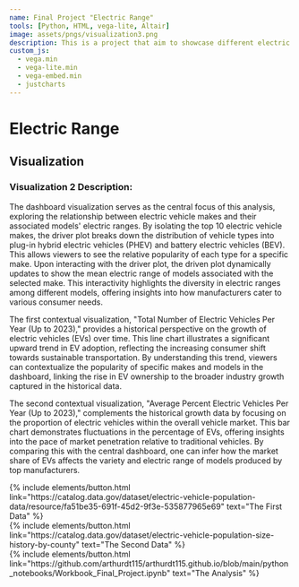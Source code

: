 ```yaml
---
name: Final Project "Electric Range"
tools: [Python, HTML, vega-lite, Altair]
image: assets/pngs/visualization3.png
description: This is a project that aim to showcase different electric range that a certain car brand model's has! Created By Arthur Darma
custom_js:
  - vega.min
  - vega-lite.min
  - vega-embed.min
  - justcharts
---
```



# Electric Range



## Visualization

<vegachart schema-url="{{ site.baseurl }}/assets/json/hbar.json" style="width: 100%"></vegachart>

<vegachart schema-url="{{ site.baseurl }}/assets/json/line.json" style="width: 100%"></vegachart>
<vegachart schema-url="{{ site.baseurl }}/assets/json/bar.json" style="width: 100%"></vegachart>

### Visualization 2 Description:
The dashboard visualization serves as the central focus of this analysis, exploring the relationship between electric vehicle makes and their associated models' electric ranges. By isolating the top 10 electric vehicle makes, the driver plot breaks down the distribution of vehicle types into plug-in hybrid electric vehicles (PHEV) and battery electric vehicles (BEV). This allows viewers to see the relative popularity of each type for a specific make. Upon interacting with the driver plot, the driven plot dynamically updates to show the mean electric range of models associated with the selected make. This interactivity highlights the diversity in electric ranges among different models, offering insights into how manufacturers cater to various consumer needs.

The first contextual visualization, "Total Number of Electric Vehicles Per Year (Up to 2023)," provides a historical perspective on the growth of electric vehicles (EVs) over time. This line chart illustrates a significant upward trend in EV adoption, reflecting the increasing consumer shift towards sustainable transportation. By understanding this trend, viewers can contextualize the popularity of specific makes and models in the dashboard, linking the rise in EV ownership to the broader industry growth captured in the historical data.

The second contextual visualization, "Average Percent Electric Vehicles Per Year (Up to 2023)," complements the historical growth data by focusing on the proportion of electric vehicles within the overall vehicle market. This bar chart demonstrates fluctuations in the percentage of EVs, offering insights into the pace of market penetration relative to traditional vehicles. By comparing this with the central dashboard, one can infer how the market share of EVs affects the variety and electric range of models produced by top manufacturers.


<!-- these are written in a combo of html and liquid --> 

<div class="left">
{% include elements/button.html link="https://catalog.data.gov/dataset/electric-vehicle-population-data/resource/fa51be35-691f-45d2-9f3e-535877965e69" text="The First Data" %}
</div>

<div class="right">
{% include elements/button.html link="https://catalog.data.gov/dataset/electric-vehicle-population-size-history-by-county" text="The Second Data" %}
</div>

<div class="right">
{% include elements/button.html link="https://github.com/arthurdt115/arthurdt115.github.io/blob/main/python_notebooks/Workbook_Final_Project.ipynb" text="The Analysis" %}
</div>

